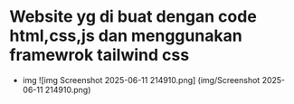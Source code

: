 # Website yg di buat dengan code html,css,js dan menggunakan framewrok tailwind css

- img
![img Screenshot 2025-06-11 214910.png] (img/Screenshot 2025-06-11 214910.png)
